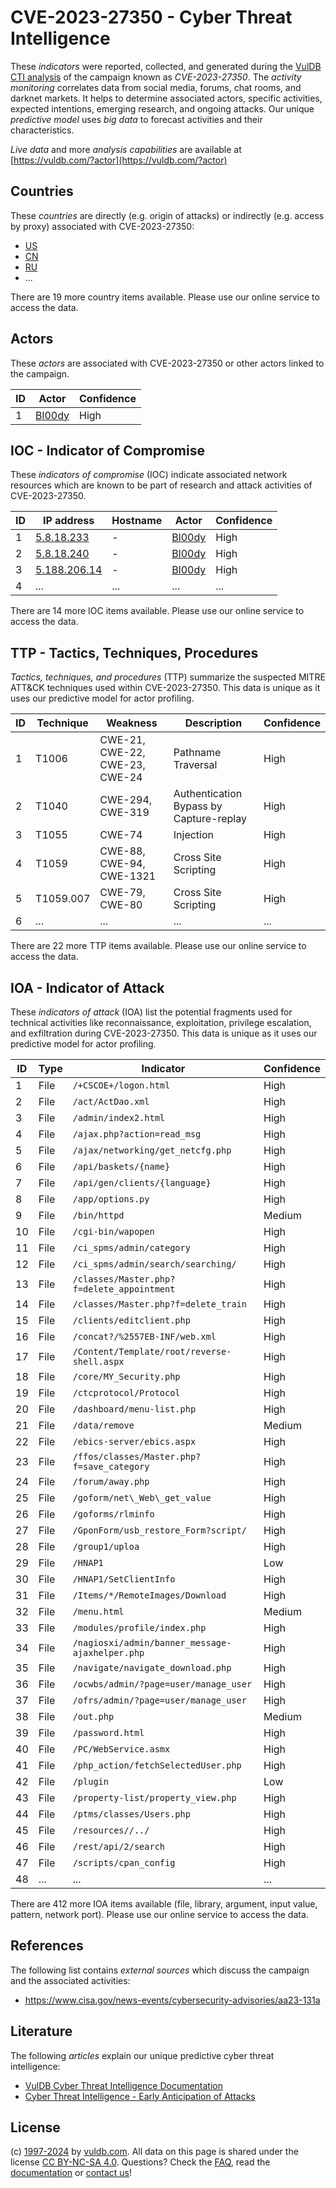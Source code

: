 # CVE-2023-27350 - Cyber Threat Intelligence

These _indicators_ were reported, collected, and generated during the [VulDB CTI analysis](https://vuldb.com/?kb.cti) of the campaign known as _CVE-2023-27350_. The _activity monitoring_ correlates data from social media, forums, chat rooms, and darknet markets. It helps to determine associated actors, specific activities, expected intentions, emerging research, and ongoing attacks. Our unique _predictive model_ uses _big data_ to forecast activities and their characteristics.

_Live data_ and more _analysis capabilities_ are available at [https://vuldb.com/?actor](https://vuldb.com/?actor)

## Countries

These _countries_ are directly (e.g. origin of attacks) or indirectly (e.g. access by proxy) associated with CVE-2023-27350:

* [US](https://vuldb.com/?country.us)
* [CN](https://vuldb.com/?country.cn)
* [RU](https://vuldb.com/?country.ru)
* ...

There are 19 more country items available. Please use our online service to access the data.

## Actors

These _actors_ are associated with CVE-2023-27350 or other actors linked to the campaign.

ID | Actor | Confidence
-- | ----- | ----------
1 | [Bl00dy](https://vuldb.com/?actor.bl00dy) | High

## IOC - Indicator of Compromise

These _indicators of compromise_ (IOC) indicate associated network resources which are known to be part of research and attack activities of CVE-2023-27350.

ID | IP address | Hostname | Actor | Confidence
-- | ---------- | -------- | ----- | ----------
1 | [5.8.18.233](https://vuldb.com/?ip.5.8.18.233) | - | [Bl00dy](https://vuldb.com/?actor.bl00dy) | High
2 | [5.8.18.240](https://vuldb.com/?ip.5.8.18.240) | - | [Bl00dy](https://vuldb.com/?actor.bl00dy) | High
3 | [5.188.206.14](https://vuldb.com/?ip.5.188.206.14) | - | [Bl00dy](https://vuldb.com/?actor.bl00dy) | High
4 | ... | ... | ... | ...

There are 14 more IOC items available. Please use our online service to access the data.

## TTP - Tactics, Techniques, Procedures

_Tactics, techniques, and procedures_ (TTP) summarize the suspected MITRE ATT&CK techniques used within CVE-2023-27350. This data is unique as it uses our predictive model for actor profiling.

ID | Technique | Weakness | Description | Confidence
-- | --------- | -------- | ----------- | ----------
1 | T1006 | CWE-21, CWE-22, CWE-23, CWE-24 | Pathname Traversal | High
2 | T1040 | CWE-294, CWE-319 | Authentication Bypass by Capture-replay | High
3 | T1055 | CWE-74 | Injection | High
4 | T1059 | CWE-88, CWE-94, CWE-1321 | Cross Site Scripting | High
5 | T1059.007 | CWE-79, CWE-80 | Cross Site Scripting | High
6 | ... | ... | ... | ...

There are 22 more TTP items available. Please use our online service to access the data.

## IOA - Indicator of Attack

These _indicators of attack_ (IOA) list the potential fragments used for technical activities like reconnaissance, exploitation, privilege escalation, and exfiltration during CVE-2023-27350. This data is unique as it uses our predictive model for actor profiling.

ID | Type | Indicator | Confidence
-- | ---- | --------- | ----------
1 | File | `/+CSCOE+/logon.html` | High
2 | File | `/act/ActDao.xml` | High
3 | File | `/admin/index2.html` | High
4 | File | `/ajax.php?action=read_msg` | High
5 | File | `/ajax/networking/get_netcfg.php` | High
6 | File | `/api/baskets/{name}` | High
7 | File | `/api/gen/clients/{language}` | High
8 | File | `/app/options.py` | High
9 | File | `/bin/httpd` | Medium
10 | File | `/cgi-bin/wapopen` | High
11 | File | `/ci_spms/admin/category` | High
12 | File | `/ci_spms/admin/search/searching/` | High
13 | File | `/classes/Master.php?f=delete_appointment` | High
14 | File | `/classes/Master.php?f=delete_train` | High
15 | File | `/clients/editclient.php` | High
16 | File | `/concat?/%2557EB-INF/web.xml` | High
17 | File | `/Content/Template/root/reverse-shell.aspx` | High
18 | File | `/core/MY_Security.php` | High
19 | File | `/ctcprotocol/Protocol` | High
20 | File | `/dashboard/menu-list.php` | High
21 | File | `/data/remove` | Medium
22 | File | `/ebics-server/ebics.aspx` | High
23 | File | `/ffos/classes/Master.php?f=save_category` | High
24 | File | `/forum/away.php` | High
25 | File | `/goform/net\_Web\_get_value` | High
26 | File | `/goforms/rlminfo` | High
27 | File | `/GponForm/usb_restore_Form?script/` | High
28 | File | `/group1/uploa` | High
29 | File | `/HNAP1` | Low
30 | File | `/HNAP1/SetClientInfo` | High
31 | File | `/Items/*/RemoteImages/Download` | High
32 | File | `/menu.html` | Medium
33 | File | `/modules/profile/index.php` | High
34 | File | `/nagiosxi/admin/banner_message-ajaxhelper.php` | High
35 | File | `/navigate/navigate_download.php` | High
36 | File | `/ocwbs/admin/?page=user/manage_user` | High
37 | File | `/ofrs/admin/?page=user/manage_user` | High
38 | File | `/out.php` | Medium
39 | File | `/password.html` | High
40 | File | `/PC/WebService.asmx` | High
41 | File | `/php_action/fetchSelectedUser.php` | High
42 | File | `/plugin` | Low
43 | File | `/property-list/property_view.php` | High
44 | File | `/ptms/classes/Users.php` | High
45 | File | `/resources//../` | High
46 | File | `/rest/api/2/search` | High
47 | File | `/scripts/cpan_config` | High
48 | ... | ... | ...

There are 412 more IOA items available (file, library, argument, input value, pattern, network port). Please use our online service to access the data.

## References

The following list contains _external sources_ which discuss the campaign and the associated activities:

* https://www.cisa.gov/news-events/cybersecurity-advisories/aa23-131a

## Literature

The following _articles_ explain our unique predictive cyber threat intelligence:

* [VulDB Cyber Threat Intelligence Documentation](https://vuldb.com/?kb.cti)
* [Cyber Threat Intelligence - Early Anticipation of Attacks](https://www.scip.ch/en/?labs.20201022)

## License

(c) [1997-2024](https://vuldb.com/?kb.changelog) by [vuldb.com](https://vuldb.com/?kb.about). All data on this page is shared under the license [CC BY-NC-SA 4.0](https://creativecommons.org/licenses/by-nc-sa/4.0/). Questions? Check the [FAQ](https://vuldb.com/?kb.faq), read the [documentation](https://vuldb.com/?kb) or [contact us](https://vuldb.com/?contact)!
